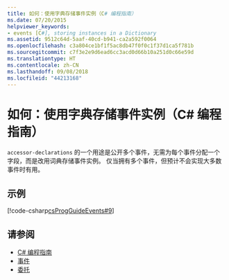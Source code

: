 ```yaml
---
title: 如何：使用字典存储事件实例（C# 编程指南）
ms.date: 07/20/2015
helpviewer_keywords:
- events [C#], storing instances in a Dictionary
ms.assetid: 9512c64d-5aaf-40cd-b941-ca2a592f0064
ms.openlocfilehash: c3a804ce1bf1f5ac8db47f0f0c1f37d1ca5f781b
ms.sourcegitcommit: c7f3e2e9d6ead6cc3acd0d66b10a251d0c66e59d
ms.translationtype: HT
ms.contentlocale: zh-CN
ms.lasthandoff: 09/08/2018
ms.locfileid: "44213168"
---
```

# <a name="how-to-use-a-dictionary-to-store-event-instances-c-programming-guide"></a>如何：使用字典存储事件实例（C# 编程指南）
`accessor-declarations` 的一个用途是公开多个事件，无需为每个事件分配一个字段，而是改用词典存储事件实例。 仅当拥有多个事件，但预计不会实现大多数事件时有用。  
  
## <a name="example"></a>示例  
 [!code-csharp[csProgGuideEvents#9](../../../csharp/programming-guide/events/codesnippet/CSharp/how-to-use-a-dictionary-to-store-event-instances_1.cs)]  
  
## <a name="see-also"></a>请参阅

- [C# 编程指南](../../../csharp/programming-guide/index.md)  
- [事件](../../../csharp/programming-guide/events/index.md)  
- [委托](../../../csharp/programming-guide/delegates/index.md)
